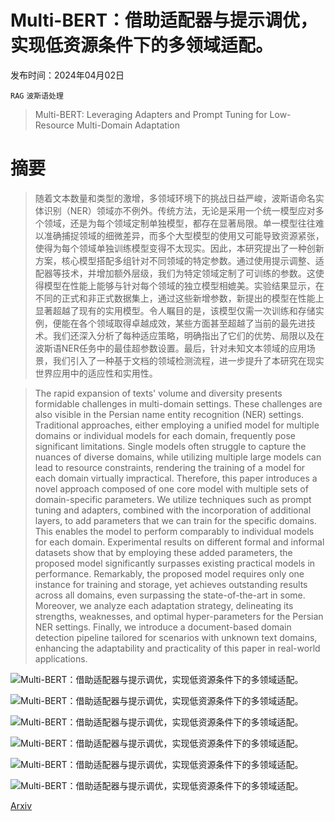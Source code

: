 # Multi-BERT：借助适配器与提示调优，实现低资源条件下的多领域适配。

发布时间：2024年04月02日

`RAG` `波斯语处理`

> Multi-BERT: Leveraging Adapters and Prompt Tuning for Low-Resource Multi-Domain Adaptation

# 摘要

> 随着文本数量和类型的激增，多领域环境下的挑战日益严峻，波斯语命名实体识别（NER）领域亦不例外。传统方法，无论是采用一个统一模型应对多个领域，还是为每个领域定制单独模型，都存在显著局限。单一模型往往难以准确捕捉领域的细微差异，而多个大型模型的使用又可能导致资源紧张，使得为每个领域单独训练模型变得不太现实。因此，本研究提出了一种创新方案，核心模型搭配多组针对不同领域的特定参数。通过使用提示调整、适配器等技术，并增加额外层级，我们为特定领域定制了可训练的参数。这使得模型在性能上能够与针对每个领域的独立模型相媲美。实验结果显示，在不同的正式和非正式数据集上，通过这些新增参数，新提出的模型在性能上显著超越了现有的实用模型。令人瞩目的是，该模型仅需一次训练和存储实例，便能在各个领域取得卓越成效，某些方面甚至超越了当前的最先进技术。我们还深入分析了每种适应策略，明确指出了它们的优势、局限以及在波斯语NER任务中的最佳超参数设置。最后，针对未知文本领域的应用场景，我们引入了一种基于文档的领域检测流程，进一步提升了本研究在现实世界应用中的适应性和实用性。

> The rapid expansion of texts' volume and diversity presents formidable challenges in multi-domain settings. These challenges are also visible in the Persian name entity recognition (NER) settings. Traditional approaches, either employing a unified model for multiple domains or individual models for each domain, frequently pose significant limitations. Single models often struggle to capture the nuances of diverse domains, while utilizing multiple large models can lead to resource constraints, rendering the training of a model for each domain virtually impractical. Therefore, this paper introduces a novel approach composed of one core model with multiple sets of domain-specific parameters. We utilize techniques such as prompt tuning and adapters, combined with the incorporation of additional layers, to add parameters that we can train for the specific domains. This enables the model to perform comparably to individual models for each domain. Experimental results on different formal and informal datasets show that by employing these added parameters, the proposed model significantly surpasses existing practical models in performance. Remarkably, the proposed model requires only one instance for training and storage, yet achieves outstanding results across all domains, even surpassing the state-of-the-art in some. Moreover, we analyze each adaptation strategy, delineating its strengths, weaknesses, and optimal hyper-parameters for the Persian NER settings. Finally, we introduce a document-based domain detection pipeline tailored for scenarios with unknown text domains, enhancing the adaptability and practicality of this paper in real-world applications.

![Multi-BERT：借助适配器与提示调优，实现低资源条件下的多领域适配。](../../../paper_images/2404.02335/Model.drawio.png)

![Multi-BERT：借助适配器与提示调优，实现低资源条件下的多领域适配。](../../../paper_images/2404.02335/data.png)

![Multi-BERT：借助适配器与提示调优，实现低资源条件下的多领域适配。](../../../paper_images/2404.02335/lora_hyper.png)

![Multi-BERT：借助适配器与提示调优，实现低资源条件下的多领域适配。](../../../paper_images/2404.02335/prefix_hyper.png)

![Multi-BERT：借助适配器与提示调优，实现低资源条件下的多领域适配。](../../../paper_images/2404.02335/Example.drawio.png)

![Multi-BERT：借助适配器与提示调优，实现低资源条件下的多领域适配。](../../../paper_images/2404.02335/Document_pipline.png)

[Arxiv](https://arxiv.org/abs/2404.02335)